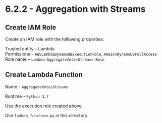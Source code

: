 # 6.2.2 - Aggregation with Streams

## Create IAM Role

Create an IAM role with the following properties:

Trusted entity – Lambda  
Permissions – `AWSLambdaDynamoDBExecutionRole`, `AmazonDynamoDBFullAccess`  
Role name – `Lambda-AggregateVotesStreams-Role`

## Create Lambda Function

Name - `AggregateVotesStreams`

Runtime - `Python 3.7`

Use the execution role created above.

Use `lambda_function.py` in this directory.
